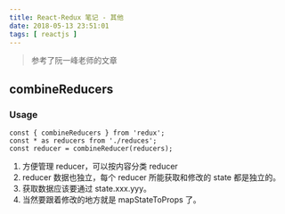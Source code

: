 ```yaml
---
title: React-Redux 笔记 - 其他
date: 2018-05-13 23:51:01
tags: [ reactjs ]
---
```


> 参考了阮一峰老师的文章

## combineReducers

### Usage

```
const { combineReducers } from 'redux';
const * as reducers from './reduces';
const reducer = combineReducer(reducers);
```

1. 方便管理 reducer，可以按内容分类 reducer
2. reducer 数据也独立，每个 reducer 所能获取和修改的 state 都是独立的。
3. 获取数据应该要通过 state.xxx.yyy。
4. 当然要跟着修改的地方就是 mapStateToProps 了。
